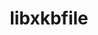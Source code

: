 ---
title: "libxkbfile"
layout: cache
categories: [package, develop]
meta: {"versions": ["1.0.9"], "compilers": ["gcc@=11.1.0"], "oss": ["ubuntu20.04"], "platforms": ["linux"], "targets": ["x86_64_v3"], "stacks": ["data-vis-sdk", "root"], "num_specs": 7, "num_specs_by_stack": {"root": 7, "data-vis-sdk": 2}}
spec_details: [{"hash": "jbbp3izcnlt3jrnnn5742llszpuer6tv", "compiler": "gcc@=11.1.0", "versions": ["1.0.9"], "os": "ubuntu20.04", "platform": "linux", "target": "x86_64_v3", "variants": ["build_system=autotools"], "stacks": ["root"], "size": "-", "tarball": "https://binaries.spack.io/develop/build_cache/linux-ubuntu20.04-x86_64_v3/gcc-11.1.0/libxkbfile-1.0.9/linux-ubuntu20.04-x86_64_v3-gcc-11.1.0-libxkbfile-1.0.9-jbbp3izcnlt3jrnnn5742llszpuer6tv.spack"}, {"hash": "hfsazdstw3isjeb34r4647a5jigffvns", "compiler": "gcc@=11.1.0", "versions": ["1.0.9"], "os": "ubuntu20.04", "platform": "linux", "target": "x86_64_v3", "variants": ["build_system=autotools"], "stacks": ["root"], "size": "-", "tarball": "https://binaries.spack.io/develop/build_cache/linux-ubuntu20.04-x86_64_v3/gcc-11.1.0/libxkbfile-1.0.9/linux-ubuntu20.04-x86_64_v3-gcc-11.1.0-libxkbfile-1.0.9-hfsazdstw3isjeb34r4647a5jigffvns.spack"}, {"hash": "uhsvyutekvnny3nlkmpy65gsn3wpjr24", "compiler": "gcc@=11.1.0", "versions": ["1.0.9"], "os": "ubuntu20.04", "platform": "linux", "target": "x86_64_v3", "variants": ["build_system=autotools"], "stacks": ["root", "data-vis-sdk"], "size": "-", "tarball": "https://binaries.spack.io/develop/build_cache/linux-ubuntu20.04-x86_64_v3/gcc-11.1.0/libxkbfile-1.0.9/linux-ubuntu20.04-x86_64_v3-gcc-11.1.0-libxkbfile-1.0.9-uhsvyutekvnny3nlkmpy65gsn3wpjr24.spack"}, {"hash": "rhd4dbqjskdugiajftw4ruwwurubj6xb", "compiler": "gcc@=11.1.0", "versions": ["1.0.9"], "os": "ubuntu20.04", "platform": "linux", "target": "x86_64_v3", "variants": ["build_system=autotools"], "stacks": ["root"], "size": "-", "tarball": "https://binaries.spack.io/develop/build_cache/linux-ubuntu20.04-x86_64_v3/gcc-11.1.0/libxkbfile-1.0.9/linux-ubuntu20.04-x86_64_v3-gcc-11.1.0-libxkbfile-1.0.9-rhd4dbqjskdugiajftw4ruwwurubj6xb.spack"}, {"hash": "p4fmpgmbil5w4qtns5m2igf4k7sztpqd", "compiler": "gcc@=11.1.0", "versions": ["1.0.9"], "os": "ubuntu20.04", "platform": "linux", "target": "x86_64_v3", "variants": ["build_system=autotools"], "stacks": ["root", "data-vis-sdk"], "size": "-", "tarball": "https://binaries.spack.io/develop/build_cache/linux-ubuntu20.04-x86_64_v3/gcc-11.1.0/libxkbfile-1.0.9/linux-ubuntu20.04-x86_64_v3-gcc-11.1.0-libxkbfile-1.0.9-p4fmpgmbil5w4qtns5m2igf4k7sztpqd.spack"}, {"hash": "oeib2363vlxaj2aubhwqrux4tcxqrxtc", "compiler": "gcc@=11.1.0", "versions": ["1.0.9"], "os": "ubuntu20.04", "platform": "linux", "target": "x86_64_v3", "variants": ["build_system=autotools"], "stacks": ["root"], "size": "-", "tarball": "https://binaries.spack.io/develop/build_cache/linux-ubuntu20.04-x86_64_v3/gcc-11.1.0/libxkbfile-1.0.9/linux-ubuntu20.04-x86_64_v3-gcc-11.1.0-libxkbfile-1.0.9-oeib2363vlxaj2aubhwqrux4tcxqrxtc.spack"}, {"hash": "vzu4pxe7klmovqw63vso7azk56mqig7l", "compiler": "gcc@=11.1.0", "versions": ["1.0.9"], "os": "ubuntu20.04", "platform": "linux", "target": "x86_64_v3", "variants": ["build_system=autotools"], "stacks": ["root"], "size": "-", "tarball": "https://binaries.spack.io/develop/build_cache/linux-ubuntu20.04-x86_64_v3/gcc-11.1.0/libxkbfile-1.0.9/linux-ubuntu20.04-x86_64_v3-gcc-11.1.0-libxkbfile-1.0.9-vzu4pxe7klmovqw63vso7azk56mqig7l.spack"}]
---